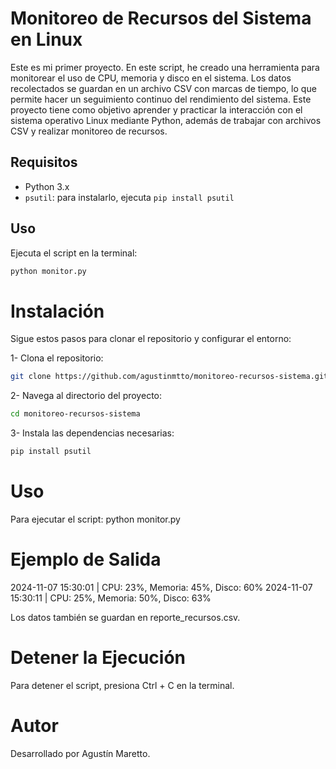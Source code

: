 # Monitoreo de Recursos del Sistema en Linux

Este es mi primer proyecto. En este script, he creado una herramienta para monitorear el uso de CPU, memoria y disco en el sistema. Los datos recolectados se guardan en un archivo CSV con marcas de tiempo, lo que permite hacer un seguimiento continuo del rendimiento del sistema. Este proyecto tiene como objetivo aprender y practicar la interacción con el sistema operativo Linux mediante Python, además de trabajar con archivos CSV y realizar monitoreo de recursos.

## Requisitos

- Python 3.x
- `psutil`: para instalarlo, ejecuta `pip install psutil`

## Uso

Ejecuta el script en la terminal:

```bash
python monitor.py
```

# Instalación
Sigue estos pasos para clonar el repositorio y configurar el entorno:

1- Clona el repositorio: 
```bash
git clone https://github.com/agustinmtto/monitoreo-recursos-sistema.git
```

2- Navega al directorio del proyecto:
```bash
cd monitoreo-recursos-sistema
```

3- Instala las dependencias necesarias:
```bash
pip install psutil
```

# Uso
Para ejecutar el script: python monitor.py


# Ejemplo de Salida
2024-11-07 15:30:01 | CPU: 23%, Memoria: 45%, Disco: 60%
2024-11-07 15:30:11 | CPU: 25%, Memoria: 50%, Disco: 63%

Los datos también se guardan en reporte_recursos.csv.

# Detener la Ejecución
Para detener el script, presiona Ctrl + C en la terminal.


# Autor
Desarrollado por Agustín Maretto.
